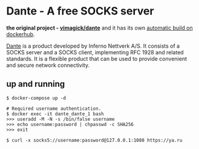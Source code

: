 Dante - A free SOCKS server
===========================

**the original project - [vimagick/dante][1]** and it has its own [automatic build on dockerhub][2]. 

[Dante][3] is a product developed by Inferno Nettverk A/S. It consists of a
SOCKS server and a SOCKS client, implementing RFC 1928 and related standards.
It is a flexible product that can be used to provide convenient and secure
network connectivity. 

## up and running

```
$ docker-compose up -d

# Required username authentication.
$ docker exec -it dante_dante_1 bash
>>> useradd -M -N -s /bin/false username
>>> echo username:password | chpasswd -c SHA256
>>> exit

$ curl -x socks5://username:password@127.0.0.1:1080 https://ya.ru
```

[1]: https://github.com/vimagick/dockerfiles/tree/master/dante
[2]: https://hub.docker.com/r/vimagick/dante/
[3]: http://www.inet.no/dante/index.html
